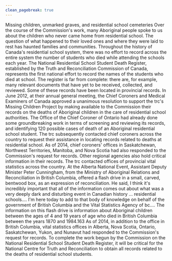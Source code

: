 ```yaml
---
clean_pagebreak: true
---
```


Missing children, unmarked graves, and residential school cemeteries
Over the course of the Commission's work, many Aboriginal people spoke to us about the children who never came home from residential school. The question of what happened to their loved ones and where they were laid to rest has haunted families and communities. Throughout the history of Canada's residential school system, there was no effort to record across the entire system the number of students who died while attending the schools each year. The National Residential School Student Death Register, established by the Truth and Reconciliation Commission of Canada, represents the first national effort to record the names of the students who died at school. The register is far from complete: there are, for example, many relevant documents that have yet to be received, collected, and reviewed.
Some of these records have been located in provincial records. In June 2012, at their annual general meeting, the Chief Coroners and Medical Examiners of Canada approved a unanimous resolution to support the trc's Missing Children Project by making available to the Commission their records on the deaths of Aboriginal children in the care of residential school authorities. The Office of the Chief Coroner of Ontario had already done some groundbreaking work in terms of screening and reviewing its records, and identifying 120 possible cases of death of an Aboriginal residential school student. The trc subsequently contacted chief coroners across the country to request their assistance in locating records related to deaths at residential school. As of 2014, chief coroners' offices in Saskatchewan, Northwest Territories, Manitoba, and Nova Scotia had also responded to the Commission's request for records.
Other regional agencies also hold critical information in their records. The trc contacted offices of provincial vital statistics across the country. At the Alberta National Event, Assistant Deputy Minister Peter Cunningham, from the Ministry of Aboriginal Relations and Reconciliation in British Columbia, offered a flash drive in a small, carved, bentwood box, as an expression of reconciliation. He said,
I think it's incredibly important that all of the information comes out about what was a very deeply dark and disturbing event in Canadian history ... residential schools.... I'm here today to add to that body of knowledge on behalf of the government of British Columbia and the Vital Statistics Agency of bc.... The information on this flash drive is information about Aboriginal children between the ages of 4 and 19 years of age who died in British Columbia between the years 1870 and 1984.163
As of 2014, in addition to the office in British Columbia, vital statistics offices in Alberta, Nova Scotia, Ontario, Saskatchewan, Yukon, and Nunavut had responded to the Commission's request for records. To complete the work begun by the Commission on the National Residential School Student Death Register, it will be critical for the National Centre for Truth and Reconciliation to obtain all records related to the deaths of residential school students.
